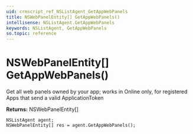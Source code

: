 ```yaml
---
uid: crmscript_ref_NSListAgent_GetAppWebPanels
title: NSWebPanelEntity[] GetAppWebPanels()
intellisense: NSListAgent.GetAppWebPanels
keywords: NSListAgent, GetAppWebPanels
so.topic: reference
---
```


# NSWebPanelEntity[] GetAppWebPanels()

Get all web panels owned by your app; works in Online only, for registered Apps that send a valid ApplicationToken

**Returns:** NSWebPanelEntity[]

```crmscript
NSListAgent agent;
NSWebPanelEntity[] res = agent.GetAppWebPanels();
```

